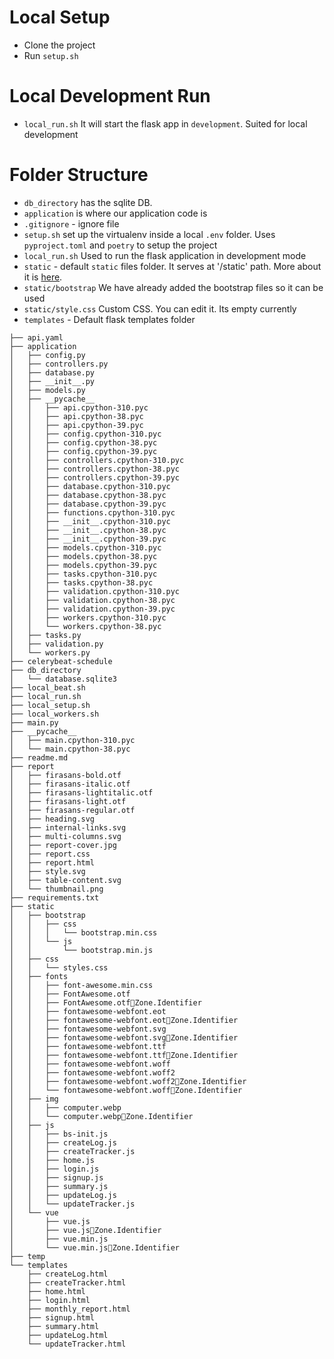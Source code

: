 # Local Setup
- Clone the project
- Run `setup.sh`

# Local Development Run
- `local_run.sh` It will start the flask app in `development`. Suited for local development

# Folder Structure

- `db_directory` has the sqlite DB.
- `application` is where our application code is
- `.gitignore` - ignore file
- `setup.sh` set up the virtualenv inside a local `.env` folder. Uses `pyproject.toml` and `poetry` to setup the project
- `local_run.sh`  Used to run the flask application in development mode
- `static` - default `static` files folder. It serves at '/static' path. More about it is [here](https://flask.palletsprojects.com/en/2.0.x/tutorial/static/).
- `static/bootstrap` We have already added the bootstrap files so it can be used
- `static/style.css` Custom CSS. You can edit it. Its empty currently
- `templates` - Default flask templates folder


```
├── api.yaml
├── application
│   ├── config.py
│   ├── controllers.py
│   ├── database.py
│   ├── __init__.py
│   ├── models.py
│   ├── __pycache__
│   │   ├── api.cpython-310.pyc
│   │   ├── api.cpython-38.pyc
│   │   ├── api.cpython-39.pyc
│   │   ├── config.cpython-310.pyc
│   │   ├── config.cpython-38.pyc
│   │   ├── config.cpython-39.pyc
│   │   ├── controllers.cpython-310.pyc
│   │   ├── controllers.cpython-38.pyc
│   │   ├── controllers.cpython-39.pyc
│   │   ├── database.cpython-310.pyc
│   │   ├── database.cpython-38.pyc
│   │   ├── database.cpython-39.pyc
│   │   ├── functions.cpython-310.pyc
│   │   ├── __init__.cpython-310.pyc
│   │   ├── __init__.cpython-38.pyc
│   │   ├── __init__.cpython-39.pyc
│   │   ├── models.cpython-310.pyc
│   │   ├── models.cpython-38.pyc
│   │   ├── models.cpython-39.pyc
│   │   ├── tasks.cpython-310.pyc
│   │   ├── tasks.cpython-38.pyc
│   │   ├── validation.cpython-310.pyc
│   │   ├── validation.cpython-38.pyc
│   │   ├── validation.cpython-39.pyc
│   │   ├── workers.cpython-310.pyc
│   │   └── workers.cpython-38.pyc
│   ├── tasks.py
│   ├── validation.py
│   └── workers.py
├── celerybeat-schedule
├── db_directory
│   └── database.sqlite3
├── local_beat.sh
├── local_run.sh
├── local_setup.sh
├── local_workers.sh
├── main.py
├── __pycache__
│   ├── main.cpython-310.pyc
│   └── main.cpython-38.pyc
├── readme.md
├── report
│   ├── firasans-bold.otf
│   ├── firasans-italic.otf
│   ├── firasans-lightitalic.otf
│   ├── firasans-light.otf
│   ├── firasans-regular.otf
│   ├── heading.svg
│   ├── internal-links.svg
│   ├── multi-columns.svg
│   ├── report-cover.jpg
│   ├── report.css
│   ├── report.html
│   ├── style.svg
│   ├── table-content.svg
│   └── thumbnail.png
├── requirements.txt
├── static
│   ├── bootstrap
│   │   ├── css
│   │   │   └── bootstrap.min.css
│   │   └── js
│   │       └── bootstrap.min.js
│   ├── css
│   │   └── styles.css
│   ├── fonts
│   │   ├── font-awesome.min.css
│   │   ├── FontAwesome.otf
│   │   ├── FontAwesome.otfZone.Identifier
│   │   ├── fontawesome-webfont.eot
│   │   ├── fontawesome-webfont.eotZone.Identifier
│   │   ├── fontawesome-webfont.svg
│   │   ├── fontawesome-webfont.svgZone.Identifier
│   │   ├── fontawesome-webfont.ttf
│   │   ├── fontawesome-webfont.ttfZone.Identifier
│   │   ├── fontawesome-webfont.woff
│   │   ├── fontawesome-webfont.woff2
│   │   ├── fontawesome-webfont.woff2Zone.Identifier
│   │   └── fontawesome-webfont.woffZone.Identifier
│   ├── img
│   │   ├── computer.webp
│   │   └── computer.webpZone.Identifier
│   ├── js
│   │   ├── bs-init.js
│   │   ├── createLog.js
│   │   ├── createTracker.js
│   │   ├── home.js
│   │   ├── login.js
│   │   ├── signup.js
│   │   ├── summary.js
│   │   ├── updateLog.js
│   │   └── updateTracker.js
│   └── vue
│       ├── vue.js
│       ├── vue.jsZone.Identifier
│       ├── vue.min.js
│       └── vue.min.jsZone.Identifier
├── temp
└── templates
    ├── createLog.html
    ├── createTracker.html
    ├── home.html
    ├── login.html
    ├── monthly_report.html
    ├── signup.html
    ├── summary.html
    ├── updateLog.html
    └── updateTracker.html

```